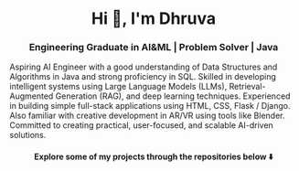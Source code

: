 <h1 align="center">Hi 👋, I'm Dhruva</h1>
<h3 align="center"> Engineering Graduate in AI&ML | Problem Solver | Java </h3>
<h7 align="center">
Aspiring AI Engineer with a good understanding of Data Structures and Algorithms in Java and strong proficiency in SQL. Skilled in developing intelligent systems using Large Language Models (LLMs), Retrieval-Augmented Generation (RAG), and deep learning techniques. Experienced in building simple full-stack applications using HTML, CSS, Flask / Django. Also familiar with creative development in AR/VR using tools like Blender. Committed to creating practical, user-focused, and scalable AI-driven solutions.<h7>
<h4 align="center"> Explore some of my projects through the repositories below ⬇️ </h4>
